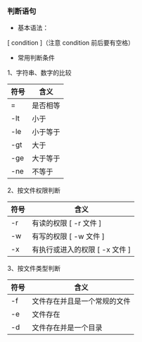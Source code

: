 ### 判断语句

* 基本语法：

[ condition ]（注意 condition 前后要有空格）

* 常用判断条件

1、字符串、数字的比较

符号|含义
---|---
=|是否相等
-lt|小于
-le|小于等于
-gt|大于
-ge|大于等于
-ne|不等于

2、按文件权限判断

符号|含义
---|---
-r|有读的权限 [ -r 文件 ]
-w|有写的权限 [ -w 文件 ]
-x|有执行或进入的权限 [ -x 文件 ]

3、按文件类型判断

符号|含义
---|---
-f|文件存在并且是一个常规的文件
-e|文件存在
-d|文件存在并是一个目录

